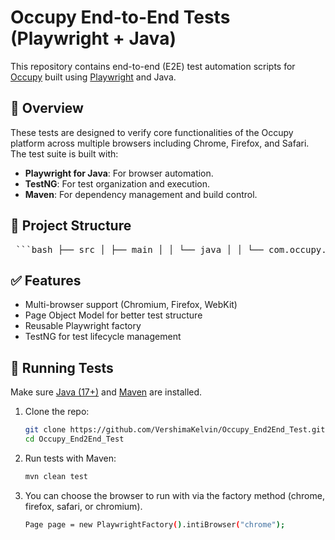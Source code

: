 # Occupy End-to-End Tests (Playwright + Java)

This repository contains end-to-end (E2E) test automation scripts for [Occupy](https://www.occupymart.com/) built using [Playwright](https://playwright.dev/java/) and Java.

## 🚀 Overview

These tests are designed to verify core functionalities of the Occupy platform across multiple browsers including Chrome, Firefox, and Safari. The test suite is built with:

- **Playwright for Java**: For browser automation.
- **TestNG**: For test organization and execution.
- **Maven**: For dependency management and build control.

## 📁 Project Structure
<pre lang="markdown"> ```bash ├── src │ ├── main │ │ └── java │ │ └── com.occupy.factory # Playwright factory setup │ │ └── com.occupy.pages # Page Object Model classes │ ├── test │ │ └── java │ │ └── com.occupy.test # TestNG test cases ├── pom.xml # Maven dependencies ├── README.md ``` </pre>

## ✅ Features

- Multi-browser support (Chromium, Firefox, WebKit)
- Page Object Model for better test structure
- Reusable Playwright factory
- TestNG for test lifecycle management

## 🧪 Running Tests

Make sure [Java (17+)](https://adoptopenjdk.net/) and [Maven](https://maven.apache.org/) are installed.

1. Clone the repo:
   ```bash
   git clone https://github.com/VershimaKelvin/Occupy_End2End_Test.git
   cd Occupy_End2End_Test
2. Run tests with Maven:
   ```bash
   mvn clean test
3. You can choose the browser to run with via the factory method (chrome, firefox, safari, or chromium).
   ```bash
   Page page = new PlaywrightFactory().intiBrowser("chrome");
  
